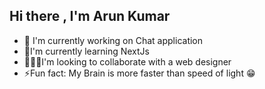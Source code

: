 ## Hi there , I'm Arun Kumar

*   🔭 I'm currently working on Chat application
*   🌱I'm currently learning NextJs
*   🧑‍🤝‍🧑I'm looking to collaborate with a web designer
*   ⚡Fun fact: My Brain is more faster than speed of light 😁


